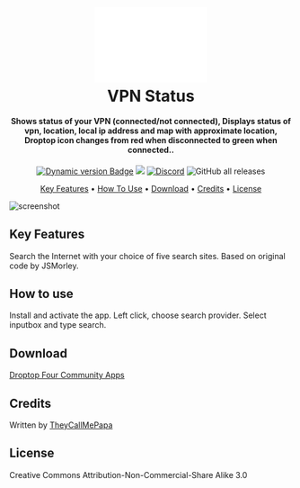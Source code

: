<h1 align="center">
  <br>
  <a href="#"><img src="Images/Logo.png" alt="Logo" width="200"></a>
  <br>
  VPN Status
  <br>
</h1>

<h4 align="center">Shows status of your VPN (connected/not connected), Displays status of vpn, location, local ip address and map with approximate location, Droptop icon changes from red when disconnected to green when connected..</h4>

<p align="center">
  <a href="https://droptopfour.com/community-apps"><img alt="Dynamic version Badge" src="https://img.shields.io/badge/dynamic/json?url=https%3A%2F%2Fraw.githubusercontent.com%2FDroptop-Four%2FGlobalData%2Fmain%2Fdata%2Fcommunity_apps%2Fcommunity_apps.json&query=%24.apps%5B%3F(%40.app.name%20%3D%3D%20'VPN%20Status')%5D.app.version&prefix=v&label=Version&color=43ff64"></a>
  <a href="https://droptopfour.com"><img src="https://img.shields.io/badge/Droptop%20Four%20Website-43ff64"></a>
  <a href="https://droptopfour.com/discord"><img alt="Discord" src="https://img.shields.io/discord/800124057923485728"></a>
  <img alt="GitHub all releases" src="https://img.shields.io/github/downloads/papa-boynton/VPN_Status-MikeBoynton/total">
</p>

<p align="center">
  <a href="#key-features">Key Features</a> •
  <a href="#how-to-use">How To Use</a> •
  <a href="#download">Download</a> •
  <a href="#credits">Credits</a> •
  <a href="#license">License</a>
</p>

![screenshot](Images/Screenshot.png)

## Key Features
Search the Internet with your choice of five search sites. Based on original code by JSMorley.

## How to use
Install and activate the app.  Left click, choose search provider.  Select inputbox and type search.

## Download
[Droptop Four Community Apps](https://droptopfour.com/community-apps/)

## Credits
Written by [TheyCallMePapa](https://github.com/papa-boynton)

## License
Creative Commons Attribution-Non-Commercial-Share Alike 3.0
